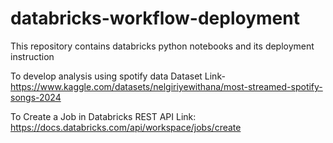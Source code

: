 # databricks-workflow-deployment
This repository contains databricks python notebooks and its deployment instruction

To develop analysis using spotify data
Dataset Link- https://www.kaggle.com/datasets/nelgiriyewithana/most-streamed-spotify-songs-2024

To Create a Job in Databricks
REST API Link: https://docs.databricks.com/api/workspace/jobs/create